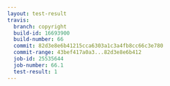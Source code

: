 ```yaml
---
layout: test-result
travis:
  branch: copyright
  build-id: 16693900
  build-number: 66
  commit: 82d3e8e6b41215cca6303a1c3a4fb8cc66c3e780
  commit-range: 43bef417a0a3...82d3e8e6b412
  job-id: 25535644
  job-number: 66.1
  test-result: 1
---
```

